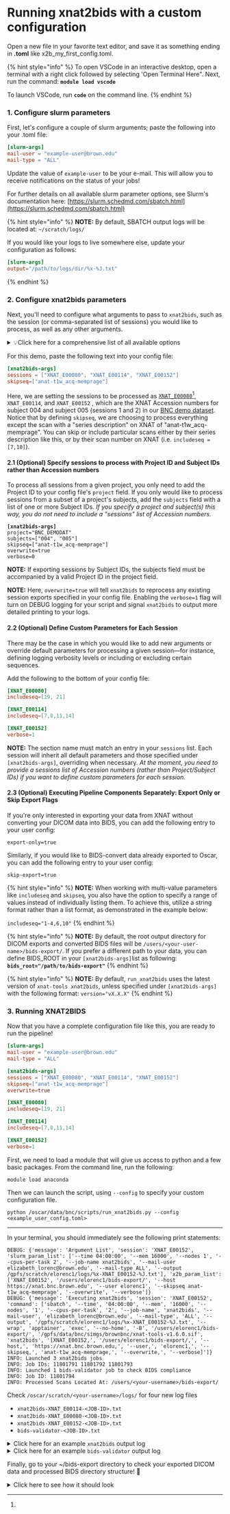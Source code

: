 # Running xnat2bids with a custom configuration

Open a new file in your favorite text editor, and save it as something ending in **.toml** like x2b\_my\_first\_config.toml.

{% hint style="info" %}
To open VSCode in an interactive desktop, open a terminal with a right click followed by selecting 'Open Terminal Here".  Next, run the command: **`module load vscode`**

To launch VSCode, run **`code`** on the command line.
{% endhint %}

### 1. Configure slurm parameters

First, let's configure a couple of slurm arguments; paste the following into your .toml file:

```toml
[slurm-args]
mail-user = "example-user@brown.edu"
mail-type = "ALL"
```

Update the value of `example-user` to be your e-mail. This will allow you to receive notifications on the status of your jobs!

For further details on all available slurm parameter options, see Slurm's documentation here: [https://slurm.schedmd.com/sbatch.html](https://slurm.schedmd.com/sbatch.html)

{% hint style="info" %}
**NOTE:** By default, SBATCH output logs will be located at: `~/scratch/logs/`

If you would like your logs to live somewhere else, update your configuration as follows:

```toml
[slurm-args]
output="/path/to/logs/dir/%x-%J.txt"
```
{% endhint %}

### 2. Configure xnat2bids parameters

Next, you'll need to configure what arguments to pass to `xnat2bids`, such as the session (or comma-separated list of sessions) you would like to process, as well as any other arguments.

<details>

<summary>💡Click here for a comprehensive list of all available options</summary>

{% code overflow="wrap" %}
```
project TEXT: Project ID from XNAT

subjects LIST[TEXT]: List of one or more subjects. Corresponds with the "last name" provided when registering the participant on the scanner, which becomes the "subject" ID on XNAT. If subjects parameter is specified, project must also be specified.

sessions LIST[TEXT]: List of one or more Accession #s found on XNAT

bids_root TEXT: Root output directory for exporting the files [default: ~/bids-export/]

version TEXT: Version of xnat-tools [default: latest]

host TEXT: XNAT's URL [default: https://xnat.bnc.brown.edu]

bidsmap-file TEXT: Bidsmap JSON file to correct sequence names

dicomfix-config TEXT: JSON file listing DICOM fields to correct for each specified sequence. USE WITH CAUTION

includeseq LIST[INTEGERS or STRINGS]: Include this sequence(s) only

skipseq LIST[INTEGERS or STRINGS]: Exclude this sequence(s) from processing

log-id TEXT: ID or suffix to append to logfile. If empty, current date is used [default: current date - MM-DD-YYYY-HH-MM-SS]

verbose INTEGER: Verbose level, from 0 (quiet) to 2 (most verbose) [default: 0]

overwrite BOOLEAN: Remove directories where prior results for this session/participant [default: false]

export-only BOOLEAN: Export DICOM data from XNAT without BIDS conversion [default: false]

skip-export BOOLEAN: Skip DICOM export and initiate BIDS conversion [default: false]

validate_frames BOOLEAN: Use if you manually terminate your fMRI runs. If the final volume does not contain the expected number of slices, the associated DICOM file(s) will be deleted. [default: false]
```
{% endcode %}



</details>

For this demo, paste the following text into your config file:

```toml
[xnat2bids-args]
sessions = ["XNAT_E00080", "XNAT_E00114", "XNAT_E00152"]
skipseq=["anat-t1w_acq-memprage"]
```

Here, we are setting the sessions to be processed as [`XNAT_E00080`](#user-content-fn-1)[^1], `XNAT_E00114`, and `XNAT_E00152` , which are the XNAT Accession numbers for subject 004 and subject 005 (sessions 1 and 2) in our [BNC demo dataset](https://xnat.bnc.brown.edu/app/action/DisplayItemAction/search_element/xnat%3AprojectData/search_field/xnat%3AprojectData.ID/search_value/BNC_DEMODAT). Notice that by defining `skipseq`, we are choosing to  process everything except the scan with a "series description" on XNAT of "anat-t1w\_acq-memprage". You can skip or include particular scans either by their series description like this, or by their scan number on XNAT (i.e. `includeseq = [7,10]`).

#### 2.1 (Optional) Specify sessions to process with Project ID and Subject IDs rather than Accession numbers

To process all sessions from a given project, you only need to add the Project ID to your config file's `project` field.  If you only would like to process sessions from a subset of a project's subjects, add the `subjects` field with a list of one or more Subject IDs. _If you specify a project and subject(s) this way, you do not need to include a "sessions" list of Accession numbers._

<pre class="language-toml"><code class="lang-toml"><strong>[xnat2bids-args]
</strong>project="BNC_DEMODAT"
subjects=["004", "005"]
skipseq=["anat-t1w_acq-memprage"]
overwrite=true
verbose=0
</code></pre>

**NOTE:**  If exporting sessions by Subject IDs, the subjects field must be accompanied by a valid Project ID in the project field.&#x20;

**NOTE:**  Here, `overwrite=true` will tell `xnat2bids` to reprocess any existing session exports specified in your config file.  Enabling the `verbose=1` flag will turn on DEBUG logging for your script and signal `xnat2bids` to output more detailed printing to your logs.

#### 2.2 (Optional) Define Custom Parameters for Each Session

There may be the case in which you would like to add new arguments or override default parameters for processing a given session—for instance, defining logging verbosity levels or including or excluding certain sequences.&#x20;

Add the following to the bottom of your config file:

```toml
[XNAT_E00080]
includeseq=[19, 21]

[XNAT_E00114]
includeseq=[7,8,11,14]

[XNAT_E00152]
verbose=1
```

**NOTE:** The section name must match an entry in your `sessions` list.  Each session will inherit all default parameters and those specified under `[xnat2bids-args]`, overriding when necessary. _At the moment, you need to provide a sessions list of Accession numbers (rather than Project/Subject IDs) if you want to define custom parameters for each session._

#### 2.3 (Optional) Executing Pipeline Components Separately: Export Only or Skip Export Flags

If you're only interested in exporting your data from XNAT without converting your DICOM data into BIDS, you can add the following entry to your user config:

```
export-only=true
```

Similarly, if you would like to BIDS-convert data already exported to Oscar, you can add the following entry to your user config:

```
skip-export=true
```

{% hint style="info" %}
**NOTE:** When working with multi-value parameters like `includeseq` and `skipseq`, you also have the option to specify a range of values instead of individually listing them. To achieve this, utilize a string format rather than a list format, as demonstrated in the example below:

`includeseq="1-4,6,10"`
{% endhint %}

{% hint style="info" %}
**NOTE:** By default, the root output directory for DICOM exports and converted BIDS files will be `/users/<your-user-name>/bids-export/`.  If you prefer a different path to your data, you can define BIDS\_ROOT in your `[xnat2bids-args]`list as following: **`bids_root="/path/to/bids-export"`**
{% endhint %}

{% hint style="info" %}
**NOTE:**  By default, `run_xnat2bids` uses the latest version of `xnat-tools xnat2bids`, unless specified under `[xnat2bids-args]` with the following format: `version="vX.X.X"`
{% endhint %}

### 3.  Running XNAT2BIDS

Now that you have a complete configuration file like this, you are ready to run the pipeline!

```toml
[slurm-args]
mail-user = "example-user@brown.edu"
mail-type = "ALL"

[xnat2bids-args]
sessions = ["XNAT_E00080", "XNAT_E00114", "XNAT_E00152"]
skipseq=["anat-t1w_acq-memprage"]
overwrite=true

[XNAT_E00080]
includeseq=[19, 21]

[XNAT_E00114]
includeseq=[7,8,11,14]

[XNAT_E00152]
verbose=1
```

First, we need to load a module that will give us access to python and a few basic packages. From the command line, run the following:

```
module load anaconda
```

Then we can launch the script, using `--config` to specify your custom configuration file.

```
python /oscar/data/bnc/scripts/run_xnat2bids.py --config <example_user_config.toml> 
```

***

In your terminal, you should immediately see the following print statements:

```
DEBUG: {'message': 'Argument List', 'session': 'XNAT_E00152', 'slurm_param_list': ['--time 04:00:00', '--mem 16000', '--nodes 1', '--cpus-per-task 2', '--job-name xnat2bids', '--mail-user elizabeth_lorenc@brown.edu', '--mail-type ALL', '--output /gpfs/scratch/elorenc1/logs/%x-XNAT_E00152-%J.txt'], 'x2b_param_list': ['XNAT_E00152', '/users/elorenc1/bids-export/', '--host https://xnat.bnc.brown.edu', '--user elorenc1', '--skipseq anat-t1w_acq-memprage', '--overwrite', '--verbose']}
DEBUG: {'message': 'Executing xnat2bids', 'session': 'XNAT_E00152', 'command': ['sbatch', '--time', '04:00:00', '--mem', '16000', '--nodes', '1', '--cpus-per-task', '2', '--job-name', 'xnat2bids', '--mail-user', 'elizabeth_lorenc@brown.edu', '--mail-type', 'ALL', '--output', '/gpfs/scratch/elorenc1/logs/%x-XNAT_E00152-%J.txt', '--wrap', 'apptainer', 'exec', '--no-home', '-B', '/users/elorenc1/bids-export/', '/gpfs/data/bnc/simgs/brownbnc/xnat-tools-v1.6.0.sif', 'xnat2bids', '[XNAT_E00152,', '/users/elorenc1/bids-export/,', '--host,', 'https://xnat.bnc.brown.edu,', '--user,', 'elorenc1,', '--skipseq,', 'anat-t1w_acq-memprage,', '--overwrite,', '--verbose]']}
INFO: Launched 3 xnat2bids jobs
INFO: Job IDs: 11801791 11801792 11801793
INFO: Launched 1 bids-validator job to check BIDS compliance
INFO: Job ID: 11801794
INFO: Processed Scans Located At: /users/<your-username>/bids-export/
```

Check `/oscar/scratch/<your-username>/logs/` for four new log files

* `xnat2bids-XNAT_E00114-<JOB-ID>.txt`&#x20;
* `xnat2bids-XNAT_E00080-<JOB-ID>.txt`
* `xnat2bids-XNAT_E00152-<JOB-ID>.txt`&#x20;
* `bids-validator-<JOB-ID>.txt`

<details>

<summary>Click here for an example <code>xnat2bids</code> output log</summary>

```
## SLURM PROLOG ###############################################################
##    Job ID : 11801792
##  Job Name : xnat2bids
##  Nodelist : node1745
##      CPUs : 2
##  Mem/Node : 16000 MB
## Directory : /oscar/home/elorenc1/scripts
##   Job Started : Tue Oct 24 16:24:55 EDT 2023
###############################################################################
2023-10-24 16:24:57 node1745.oscar.ccv.brown.edu xnat_tools.bids_utils[243735] INFO Removing existing xnat-export session directory /users/elorenc1/bids-export/bnc/study-demodat/xnat-export/sub-005/ses-session1
2023-10-24 16:25:02 node1745.oscar.ccv.brown.edu xnat_tools.bids_utils[243735] INFO Making output xnat-export session directory /users/elorenc1/bids-export/bnc/study-demodat/xnat-export/sub-005/ses-session1
2023-10-24 16:25:02 node1745.oscar.ccv.brown.edu xnat_tools.xnat_utils[243735] INFO ------------------------------------------------
2023-10-24 16:25:02 node1745.oscar.ccv.brown.edu xnat_tools.xnat_utils[243735] INFO Get scans.
2023-10-24 16:25:02 node1745.oscar.ccv.brown.edu xnat_tools.xnat_utils[243735] INFO ------------------------------------------------
2023-10-24 16:25:02 node1745.oscar.ccv.brown.edu xnat_tools.bids_utils[243735] INFO bids_session_dir: /users/elorenc1/bids-export/bnc/study-demodat/xnat-export/sub-005/ses-session1
2023-10-24 16:25:02 node1745.oscar.ccv.brown.edu xnat_tools.bids_utils[243735] INFO BIDSNAME: anat-T1w_acq-memprageRMS
2023-10-24 16:25:02 node1745.oscar.ccv.brown.edu xnat_tools.bids_utils[243735] INFO Making scan DICOM directory /users/elorenc1/bids-export/bnc/study-demodat/xnat-export/sub-005/ses-session1/anat-T1w_acq-memprageRMS.
2023-10-24 16:25:02 node1745.oscar.ccv.brown.edu xnat_tools.bids_utils[243735] INFO Downloading files
2023-10-24 16:25:03 node1745.oscar.ccv.brown.edu py.warnings[243735] WARNING /usr/local/lib/python3.10/site-packages/xnat_tools/bids_utils.py:351: UserWarning: Changed DICOM HEADER[ProtocolName and SeriesDescription]:             anat-t1w_acq-memprage -> anat-T1w_acq-memprageRMS             anat-t1w_acq-memprage RMS -> anat-T1w_acq-memprageRMS
  warnings.warn(
.
.
.

------------------------------------------------
Get project and subject information
Project: BNC_DEMODAT
Subject ID: XNAT_S00111
Session Suffix:  SESSION1
Subject label: 005
------------------------------------------------
************************
Overwrite - Removing heudi session directory /users/elorenc1/bids-export/bnc/study-demodat/bids/sub-005/ses-session1
Overwrite - Removing sourcedata session directory /users/elorenc1/bids-export/bnc/study-demodat/bids/sourcedata/sub-005/ses-session1
Overwrite - Removing hidden session directory /users/elorenc1/bids-export/bnc/study-demodat/bids/.heudiconv/005/ses-session1
Executing Heudiconv command: heudiconv -f reproin --bids     -o /users/elorenc1/bids-export/bnc/study-demodat/bids     --dicom_dir_template /users/elorenc1/bids-export//bnc/study-demodat/xnat-export/sub-{subject}/ses-{session}/*/*.dcm     --subjects 005 --ses session1 --overwrite
INFO: Running heudiconv version 0.13.1 latest 1.0.0
INFO: Need to process 1 study sessions
INFO: PROCESSING STARTS: {'subject': '005', 'outdir': '/users/elorenc1/bids-export/bnc/study-demodat/bids/', 'session': 'session1'}
INFO: Processing 369 dicoms
INFO: Analyzing 369 dicoms
INFO: Filtering out 0 dicoms based on their filename
INFO: Generated sequence info for 4 studies with 369 entries total
INFO: Processing 4 seqinfo entries
.
.
.
INFO: Post-treating /users/elorenc1/bids-export/bnc/study-demodat/bids/sub-005/ses-session1/dwi/sub-005_ses-session1_acq-b1500_dir-ap_sbref.json file
INFO: Adding "IntendedFor" to the fieldmaps in /users/elorenc1/bids-export/bnc/study-demodat/bids/sub-005/ses-session1.
INFO: Populating template files under /users/elorenc1/bids-export/bnc/study-demodat/bids/
INFO: PROCESSING DONE: {'subject': '005', 'outdir': '/users/elorenc1/bids-export/bnc/study-demodat/bids/', 'session': 'session1'}
Done with Heudiconv BIDS Convesion.
```



</details>

<details>

<summary>Click here for an example <code>bids-validator</code> output log</summary>

```
## SLURM PROLOG ###############################################################
##    Job ID : 11801794
##  Job Name : bids-validator
##  Nodelist : node1742
##      CPUs : 2
##  Mem/Node : 16000 MB
## Directory : /oscar/home/elorenc1/scripts
##   Job Started : Tue Oct 24 16:34:02 EDT 2023
###############################################################################
bids-validator@1.13.1
(node:148510) Warning: Closing directory handle on garbage collection
(Use `node --trace-warnings ...` to show where the warning was created)
	[33m1: [WARN] Tabular file contains custom columns not described in a data dictionary (code: 82 - CUSTOM_COLUMN_WITHOUT_DESCRIPTION)[39m
		./sub-005/ses-session1/func/sub-005_ses-session1_task-checks_run-01_events.tsv
			Evidence: Columns: TODO -- fill in rows and add more tab-separated columns if desired not defined, please define in: /events.json, /task-checks_events.json,/run-01_events.json,/task-checks_run-01_events.json,/sub-005/sub-005_events.json,/sub-005/sub-005_task-checks_events.json,/sub-005/sub-005_run-01_events.json,/sub-005/sub-005_task-checks_run-01_events.json,/sub-005/ses-session1/sub-005_ses-session1_events.json,/sub-005/ses-session1/sub-005_ses-session1_task-checks_events.json,/sub-005/ses-session1/sub-005_ses-session1_run-01_events.json,/sub-005/ses-session1/sub-005_ses-session1_task-checks_run-01_events.json,/sub-005/ses-session1/func/sub-005_ses-session1_events.json,/sub-005/ses-session1/func/sub-005_ses-session1_task-checks_events.json,/sub-005/ses-session1/func/sub-005_ses-session1_run-01_events.json,/sub-005/ses-session1/func/sub-005_ses-session1_task-checks_run-01_events.json
		./sub-005/ses-session2/func/sub-005_ses-session2_task-checks_run-01_events.tsv
			Evidence: Columns: TODO -- fill in rows and add more tab-separated columns if desired not defined, please define in: /events.json, /task-checks_events.json,/run-01_events.json,/task-checks_run-01_events.json,/sub-005/sub-005_events.json,/sub-005/sub-005_task-checks_events.json,/sub-005/sub-005_run-01_events.json,/sub-005/sub-005_task-checks_run-01_events.json,/sub-005/ses-session2/sub-005_ses-session2_events.json,/sub-005/ses-session2/sub-005_ses-session2_task-checks_events.json,/sub-005/ses-session2/sub-005_ses-session2_run-01_events.json,/sub-005/ses-session2/sub-005_ses-session2_task-checks_run-01_events.json,/sub-005/ses-session2/func/sub-005_ses-session2_events.json,/sub-005/ses-session2/func/sub-005_ses-session2_task-checks_events.json,/sub-005/ses-session2/func/sub-005_ses-session2_run-01_events.json,/sub-005/ses-session2/func/sub-005_ses-session2_task-checks_run-01_events.json
		./sub-005/ses-session2/func/sub-005_ses-session2_task-checks_run-02_events.tsv
			Evidence: Columns: TODO -- fill in rows and add more tab-separated columns if desired not defined, please define in: /events.json, /task-checks_events.json,/run-02_events.json,/task-checks_run-02_events.json,/sub-005/sub-005_events.json,/sub-005/sub-005_task-checks_events.json,/sub-005/sub-005_run-02_events.json,/sub-005/sub-005_task-checks_run-02_events.json,/sub-005/ses-session2/sub-005_ses-session2_events.json,/sub-005/ses-session2/sub-005_ses-session2_task-checks_events.json,/sub-005/ses-session2/sub-005_ses-session2_run-02_events.json,/sub-005/ses-session2/sub-005_ses-session2_task-checks_run-02_events.json,/sub-005/ses-session2/func/sub-005_ses-session2_events.json,/sub-005/ses-session2/func/sub-005_ses-session2_task-checks_events.json,/sub-005/ses-session2/func/sub-005_ses-session2_run-02_events.json,/sub-005/ses-session2/func/sub-005_ses-session2_task-checks_run-02_events.json
		./sub-005/ses-session2/func/sub-005_ses-session2_task-motionloc_events.tsv
			Evidence: Columns: TODO -- fill in rows and add more tab-separated columns if desired not defined, please define in: /events.json, /task-motionloc_events.json,/sub-005/sub-005_events.json,/sub-005/sub-005_task-motionloc_events.json,/sub-005/ses-session2/sub-005_ses-session2_events.json,/sub-005/ses-session2/sub-005_ses-session2_task-motionloc_events.json,/sub-005/ses-session2/func/sub-005_ses-session2_events.json,/sub-005/ses-session2/func/sub-005_ses-session2_task-motionloc_events.json
		./sub-005/ses-session2/func/sub-005_ses-session2_task-resting_events.tsv
			Evidence: Columns: TODO -- fill in rows and add more tab-separated columns if desired not defined, please define in: /events.json, /task-resting_events.json,/sub-005/sub-005_events.json,/sub-005/sub-005_task-resting_events.json,/sub-005/ses-session2/sub-005_ses-session2_events.json,/sub-005/ses-session2/sub-005_ses-session2_task-resting_events.json,/sub-005/ses-session2/func/sub-005_ses-session2_events.json,/sub-005/ses-session2/func/sub-005_ses-session2_task-resting_events.json

[36m	Please visit https://neurostars.org/search?q=CUSTOM_COLUMN_WITHOUT_DESCRIPTION for existing conversations about this issue.[39m

	[33m2: [WARN] Not all subjects contain the same sessions. (code: 97 - MISSING_SESSION)[39m
		./sub-004/ses-session1
			Evidence: Subject: sub-004; Missing session: ses-session1
		./sub-004/ses-session2
			Evidence: Subject: sub-004; Missing session: ses-session2
		./sub-005/ses-01
			Evidence: Subject: sub-005; Missing session: ses-01

[36m	Please visit https://neurostars.org/search?q=MISSING_SESSION for existing conversations about this issue.[39m

	[33m3: [WARN] The recommended file /README is very small. Please consider expanding it with additional information about the dataset. (code: 213 - README_FILE_SMALL)[39m
		./README

[36m	Please visit https://neurostars.org/search?q=README_FILE_SMALL for existing conversations about this issue.[39m

        [34m[4mSummary:[24m[39m                [34m[4mAvailable Tasks:[24m[39m                          [34m[4mAvailable Modalities:[39m[24m 
        65 Files, 1.21GB        checks                                    MRI                   
        2 - Subjects            motionloc                                                       
        3 - Sessions            TODO: full task name for checks                                 
                                TODO: full task name for motionloc                              
                                TODO: full task name for resting                                
                                resting                                                         


[36m	If you have any questions, please post on https://neurostars.org/tags/bids.[39m

```



</details>

Finally, go to your \~/bids-export directory to check your exported DICOM data and processed BIDS directory structure! 🎉

<details>

<summary>Click here to see how it should look</summary>

```
bnc/study-demodat/bids/
|-- CHANGES
|-- README
|-- dataset_description.json
|-- participants.json
|-- participants.tsv
|-- scans.json
|-- sourcedata
|   |-- README
|   |-- sub-004
|   |   `-- ses-01
|   |       |-- dwi
|   |       |   `-- sub-004_ses-01_acq-b1500_dir-pa_dwi.dicom.tgz
|   |       `-- fmap
|   |           `-- sub-004_ses-01_acq-diffSE_dir-pa_epi.dicom.tgz
|   `-- sub-005
|       |-- ses-session1
|       |   |-- anat
|       |   |   `-- sub-005_ses-session1_acq-memprageRMS_T1w.dicom.tgz
|       |   |-- dwi
|       |   |   `-- sub-005_ses-session1_acq-b1500_dir-ap_sbref.dicom.tgz
|       |   |-- fmap
|       |   |   `-- sub-005_ses-session1_acq-boldGRE_magnitude.dicom.tgz
|       |   `-- func
|       |       `-- sub-005_ses-session1_task-checks_run-01_bold.dicom.tgz
|       `-- ses-session2
|           |-- anat
|           |   |-- sub-005_ses-session2_acq-aascoutMPRcor_scout.dicom.tgz
|           |   |-- sub-005_ses-session2_acq-aascoutMPRsag_scout.dicom.tgz
|           |   |-- sub-005_ses-session2_acq-aascoutMPRtra_scout.dicom.tgz
|           |   |-- sub-005_ses-session2_acq-aascout_scout.dicom.tgz
|           |   |-- sub-005_ses-session2_acq-localizer_scout.dicom.tgz
|           |   `-- sub-005_ses-session2_acq-memprageRMS_T1w.dicom.tgz
|           |-- dwi
|           |   |-- sub-005_ses-session2_acq-b1500_dir-ap_dwi.dicom.tgz
|           |   |-- sub-005_ses-session2_acq-b1500_dir-ap_sbref.dicom.tgz
|           |   |-- sub-005_ses-session2_acq-b1500_dir-pa_dwi.dicom.tgz
|           |   `-- sub-005_ses-session2_acq-b1500_dir-pa_sbref.dicom.tgz
|           |-- fmap
|           |   |-- sub-005_ses-session2_acq-boldGRE_magnitude.dicom.tgz
|           |   |-- sub-005_ses-session2_acq-boldGRE_phasediff.dicom.tgz
|           |   |-- sub-005_ses-session2_acq-diffSE_dir-ap_epi.dicom.tgz
|           |   `-- sub-005_ses-session2_acq-diffSE_dir-pa_epi.dicom.tgz
|           `-- func
|               |-- sub-005_ses-session2_task-checks_run-01_bold.dicom.tgz
|               |-- sub-005_ses-session2_task-checks_run-02_bold.dicom.tgz
|               |-- sub-005_ses-session2_task-motionloc_bold.dicom.tgz
|               `-- sub-005_ses-session2_task-resting_bold.dicom.tgz
|-- sub-004
|   `-- ses-01
|       |-- dwi
|       |   |-- sub-004_ses-01_acq-b1500_dir-pa_dwi.bval
|       |   |-- sub-004_ses-01_acq-b1500_dir-pa_dwi.bvec
|       |   |-- sub-004_ses-01_acq-b1500_dir-pa_dwi.json
|       |   `-- sub-004_ses-01_acq-b1500_dir-pa_dwi.nii.gz
|       |-- fmap
|       |   |-- sub-004_ses-01_acq-diffSE_dir-pa_epi.json
|       |   `-- sub-004_ses-01_acq-diffSE_dir-pa_epi.nii.gz
|       `-- sub-004_ses-01_scans.tsv
|-- sub-005
|   |-- ses-session1
|   |   |-- anat
|   |   |   |-- sub-005_ses-session1_acq-memprageRMS_T1w.json
|   |   |   `-- sub-005_ses-session1_acq-memprageRMS_T1w.nii.gz
|   |   |-- dwi
|   |   |   |-- sub-005_ses-session1_acq-b1500_dir-ap_sbref.json
|   |   |   `-- sub-005_ses-session1_acq-b1500_dir-ap_sbref.nii.gz
|   |   |-- fmap
|   |   |   |-- sub-005_ses-session1_acq-boldGRE_magnitude1.json
|   |   |   |-- sub-005_ses-session1_acq-boldGRE_magnitude1.nii.gz
|   |   |   |-- sub-005_ses-session1_acq-boldGRE_magnitude2.json
|   |   |   `-- sub-005_ses-session1_acq-boldGRE_magnitude2.nii.gz
|   |   |-- func
|   |   |   |-- sub-005_ses-session1_task-checks_run-01_bold.json
|   |   |   |-- sub-005_ses-session1_task-checks_run-01_bold.nii.gz
|   |   |   `-- sub-005_ses-session1_task-checks_run-01_events.tsv
|   |   `-- sub-005_ses-session1_scans.tsv
|   `-- ses-session2
|       |-- anat
|       |   |-- sub-005_ses-session2_acq-memprageRMS_T1w.json
|       |   `-- sub-005_ses-session2_acq-memprageRMS_T1w.nii.gz
|       |-- dwi
|       |   |-- sub-005_ses-session2_acq-b1500_dir-ap_dwi.bval
|       |   |-- sub-005_ses-session2_acq-b1500_dir-ap_dwi.bvec
|       |   |-- sub-005_ses-session2_acq-b1500_dir-ap_dwi.json
|       |   |-- sub-005_ses-session2_acq-b1500_dir-ap_dwi.nii.gz
|       |   |-- sub-005_ses-session2_acq-b1500_dir-ap_sbref.json
|       |   |-- sub-005_ses-session2_acq-b1500_dir-ap_sbref.nii.gz
|       |   |-- sub-005_ses-session2_acq-b1500_dir-pa_dwi.bval
|       |   |-- sub-005_ses-session2_acq-b1500_dir-pa_dwi.bvec
|       |   |-- sub-005_ses-session2_acq-b1500_dir-pa_dwi.json
|       |   |-- sub-005_ses-session2_acq-b1500_dir-pa_dwi.nii.gz
|       |   |-- sub-005_ses-session2_acq-b1500_dir-pa_sbref.json
|       |   `-- sub-005_ses-session2_acq-b1500_dir-pa_sbref.nii.gz
|       |-- fmap
|       |   |-- sub-005_ses-session2_acq-boldGRE_magnitude1.json
|       |   |-- sub-005_ses-session2_acq-boldGRE_magnitude1.nii.gz
|       |   |-- sub-005_ses-session2_acq-boldGRE_magnitude2.json
|       |   |-- sub-005_ses-session2_acq-boldGRE_magnitude2.nii.gz
|       |   |-- sub-005_ses-session2_acq-boldGRE_phasediff.json
|       |   |-- sub-005_ses-session2_acq-boldGRE_phasediff.nii.gz
|       |   |-- sub-005_ses-session2_acq-diffSE_dir-ap_epi.json
|       |   |-- sub-005_ses-session2_acq-diffSE_dir-ap_epi.nii.gz
|       |   |-- sub-005_ses-session2_acq-diffSE_dir-pa_epi.json
|       |   `-- sub-005_ses-session2_acq-diffSE_dir-pa_epi.nii.gz
|       |-- func
|       |   |-- sub-005_ses-session2_task-checks_run-01_bold.json
|       |   |-- sub-005_ses-session2_task-checks_run-01_bold.nii.gz
|       |   |-- sub-005_ses-session2_task-checks_run-01_events.tsv
|       |   |-- sub-005_ses-session2_task-checks_run-02_bold.json
|       |   |-- sub-005_ses-session2_task-checks_run-02_bold.nii.gz
|       |   |-- sub-005_ses-session2_task-checks_run-02_events.tsv
|       |   |-- sub-005_ses-session2_task-motionloc_bold.json
|       |   |-- sub-005_ses-session2_task-motionloc_bold.nii.gz
|       |   |-- sub-005_ses-session2_task-motionloc_events.tsv
|       |   |-- sub-005_ses-session2_task-resting_bold.json
|       |   |-- sub-005_ses-session2_task-resting_bold.nii.gz
|       |   `-- sub-005_ses-session2_task-resting_events.tsv
|       `-- sub-005_ses-session2_scans.tsv
|-- task-checks_bold.json
|-- task-motionloc_bold.json
`-- task-resting_bold.json

```



</details>

[^1]: 
